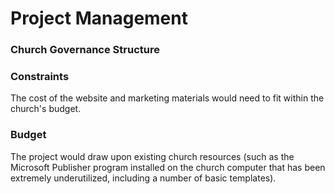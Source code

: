 # Project Management

### Church Governance Structure

### Constraints
The cost of the website and marketing materials would need to fit within the church's budget. 

### Budget

The project would draw upon existing church resources (such as the Microsoft Publisher program installed on the church computer that has been extremely underutilized, including a number of basic templates).  
